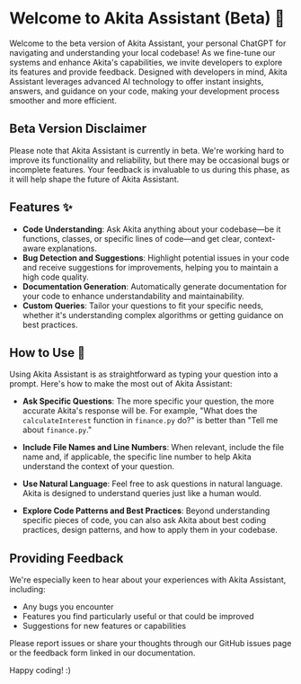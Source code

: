 # Welcome to Akita Assistant (Beta) 👋

Welcome to the beta version of Akita Assistant, your personal ChatGPT for navigating and understanding your local codebase! As we fine-tune our systems and enhance Akita's capabilities, we invite developers to explore its features and provide feedback. Designed with developers in mind, Akita Assistant leverages advanced AI technology to offer instant insights, answers, and guidance on your code, making your development process smoother and more efficient.

## Beta Version Disclaimer

Please note that Akita Assistant is currently in beta. We're working hard to improve its functionality and reliability, but there may be occasional bugs or incomplete features. Your feedback is invaluable to us during this phase, as it will help shape the future of Akita Assistant.

## Features ✨

- **Code Understanding**: Ask Akita anything about your codebase—be it functions, classes, or specific lines of code—and get clear, context-aware explanations.
- **Bug Detection and Suggestions**: Highlight potential issues in your code and receive suggestions for improvements, helping you to maintain a high code quality.
- **Documentation Generation**: Automatically generate documentation for your code to enhance understandability and maintainability.
- **Custom Queries**: Tailor your questions to fit your specific needs, whether it's understanding complex algorithms or getting guidance on best practices.

## How to Use 💬

Using Akita Assistant is as straightforward as typing your question into a prompt. Here's how to make the most out of Akita Assistant:

- **Ask Specific Questions**: The more specific your question, the more accurate Akita's response will be. For example, "What does the `calculateInterest` function in `finance.py` do?" is better than "Tell me about `finance.py`."
  
- **Include File Names and Line Numbers**: When relevant, include the file name and, if applicable, the specific line number to help Akita understand the context of your question.
  
- **Use Natural Language**: Feel free to ask questions in natural language. Akita is designed to understand queries just like a human would.

- **Explore Code Patterns and Best Practices**: Beyond understanding specific pieces of code, you can also ask Akita about best coding practices, design patterns, and how to apply them in your codebase.

## Providing Feedback 

We're especially keen to hear about your experiences with Akita Assistant, including:

- Any bugs you encounter
- Features you find particularly useful or that could be improved
- Suggestions for new features or capabilities

Please report issues or share your thoughts through our GitHub issues page or the feedback form linked in our documentation.

Happy coding! :)
